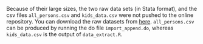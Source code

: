 Because of their large sizes, the two raw data sets (in Stata format), and the csv files `all_persons.csv` and `kids_data.csv` were not pushed to the online repository. You can download the raw datasets from [here](https://www.datafirst.uct.ac.za/dataportal/index.php/catalog/485). `all_persons.csv` can be produced by running the do file `import_append.do`, whereas `kids_data.csv` is the output of `data_extract.R`. 

